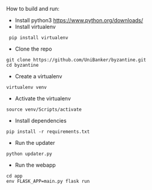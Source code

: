 How to build and run:

 - Install python3
 https://www.python.org/downloads/
 - Install virtualenv
```
 pip install virtualenv
```

 - Clone the repo
```
git clone https://github.com/UniBanker/byzantine.git
cd byzantine
```
 - Create a virtualenv
```
virtualenv venv
```
 - Activate the virtualenv
```
source venv/Scripts/activate
```
 - Install dependencies
```
pip install -r requirements.txt
```
 - Run the updater
```
python updater.py
```
 - Run the webapp
```
cd app
env FLASK_APP=main.py flask run
```
